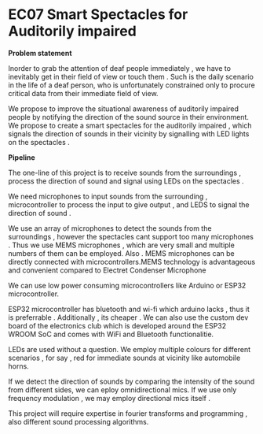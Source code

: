 # EC07 Smart Spectacles for Auditorily impaired

**Problem statement**

Inorder to  grab the attention of deaf people immediately , we have to inevitably get in their field of view or touch them . Such is the daily scenario in the life of a deaf person, who is
unfortunately constrained only to procure critical data from their immediate field of view.

We propose to improve the situational awareness of auditorily impaired people by notifying the direction of the sound source in their environment. We propose to 
create a smart spectacles for the auditorily impaired , which signals the direction of sounds in their vicinity by signalling 
with LED lights on the spectacles .


**Pipeline**

The one-line of this project is to receive sounds from the surroundings , process the direction of sound and signal using LEDs on the spectacles . 

We need microphones to input sounds from the surrounding , microcontroller to process the input to give output , and LEDS to signal the direction of sound .

We use an array of microphones to detect the sounds from the surroundings , however the spectacles cant support too many microphones . Thus we 
use MEMS microphones , which are very small and multiple numbers of them can be employed. Also . MEMS microphones can be directly connected with 
microcontrollers.MEMS technology is advantageous and convenient compared to Electret Condenser Microphone

We can use low power consuming microcontrollers like Arduino or  ESP32 microcontroller.

 ESP32 microcontroller has bluetooth and wi-fi which arduino lacks , thus it is preferrable . Additionally , its cheaper . We can also use the custom dev board of the electronics club 
 which is  developed around the ESP32 WROOM SoC and comes with WiFi and Bluetooth functionalitie.
 
 LEDs are used without a question. We employ multiple colours for different scenarios , for say , red for immediate sounds at vicinity like automobile horns.
 
 If we detect the direction of sounds by comparing the intensity of the sound from different sides, we can eploy omnidirectional mics. If we use only frequency modulation , 
 we may employ directional mics itself . 
 
 This project will require expertise in fourier transforms and programming , also different sound processing algorithms.
